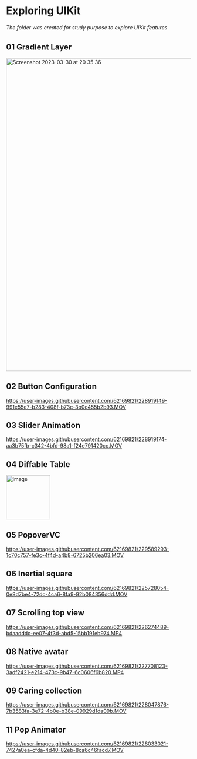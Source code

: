 # Exploring UIKit
###### The folder was created for study purpose to explore UIKit features 

## 01 Gradient Layer
<img width="850" alt="Screenshot 2023-03-30 at 20 35 36" src="https://user-images.githubusercontent.com/62169821/228918930-777cbce4-1aa0-4649-a014-d26fc9679b85.png">


## 02 Button Configuration 
https://user-images.githubusercontent.com/62169821/228919149-991e55e7-b283-408f-b73c-3b0c455b2b93.MOV


## 03 Slider Animation 
https://user-images.githubusercontent.com/62169821/228919174-aa3b75fb-c342-4bfd-98a1-f24e791420cc.MOV



## 04 Diffable Table 
<img width="120" alt="image" src="https://user-images.githubusercontent.com/62169821/224955872-e7e3a0c6-e5a2-489f-80b4-6ad50ae57eac.png">


## 05 PopoverVC
https://user-images.githubusercontent.com/62169821/229589293-1c70c757-fe3c-4f4d-a4b8-6725b206ea03.MOV


## 06 Inertial square 
https://user-images.githubusercontent.com/62169821/225728054-0e8d7be4-72dc-4ca6-8fa9-92b084356ddd.MOV


## 07 Scrolling top view
https://user-images.githubusercontent.com/62169821/226274489-bdaadddc-ee07-4f3d-abd5-15bb191eb974.MP4

## 08 Native avatar
https://user-images.githubusercontent.com/62169821/227708123-3adf2421-e214-473c-9b47-6c0606f6b820.MP4

## 09 Caring collection 
https://user-images.githubusercontent.com/62169821/228047876-7b3583fa-3e72-4b0e-b38e-09929d1da09b.MOV

## 11 Pop Animator
https://user-images.githubusercontent.com/62169821/228033021-7427a0ea-cfda-4d40-82eb-8ca6c46facd7.MOV

